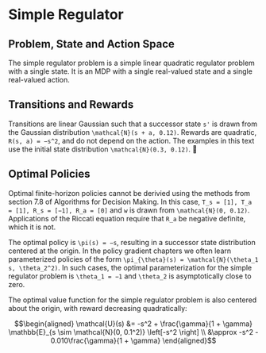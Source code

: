 # Simple Regulator

## Problem, State and Action Space

The simple regulator problem is a simple linear quadratic regulator problem with a single state. It is an MDP with a single real-valued state and a single real-valued action.

## Transitions and Rewards
Transitions are linear Gaussian such that a successor state ``s'`` is drawn from the Gaussian distribution ``\mathcal{N}(s + a, 0.12)``. Rewards are quadratic, ``R(s, a) = −s^2``, and do not depend on the action. The examples in this text use the initial state distribution ``\mathcal{N}(0.3, 0.12)``.

## Optimal Policies
Optimal finite-horizon policies cannot be derivied using the methods from section 7.8 of Algorithms for Decision Making. In this case, ``T_s = [1], T_a = [1], R_s = [−1], R_a = [0]`` and ``w`` is drawn from ``\mathcal{N}(0, 0.12)``. Applications of the Riccati equation require that ``R_a`` be negative definite, which it is not.

The optimal policy is ``\pi(s) = −s``, resulting in a successor state distribution centered at the origin. In the policy gradient chapters we often learn parameterized policies of the form ``\pi_{\theta}(s) = \mathcal{N}(\theta_1 s, \theta_2^2)``. In such cases, the optimal parameterization for the simple regulator problem is ``\theta_1 = −1`` and ``\theta_2`` is asymptotically close to zero.

The optimal value function for the simple regulator problem is also centered about the origin, with reward decreasing quadratically:
```math
\begin{aligned}
\mathcal{U}(s) &= -s^2 + \frac{\gamma}{1 + \gamma} \mathbb{E}_{s \sim \mathcal{N}(0, 0.1^2)} \left[-s^2 \right] \\
&\approx -s^2 - 0.010\frac{\gamma}{1 + \gamma}
\end{aligned}
```
